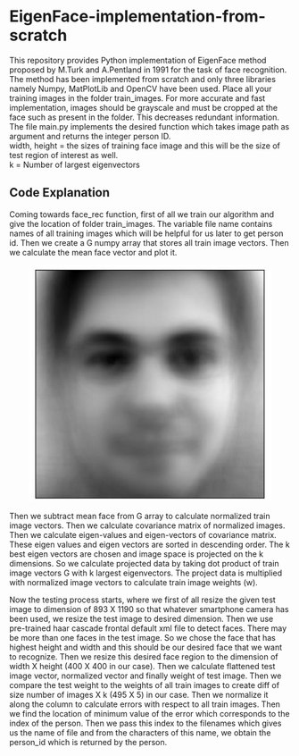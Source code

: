 # EigenFace-implementation-from-scratch
This repository provides Python implementation of EigenFace method proposed by M.Turk and A.Pentland in 1991 for the task of face recognition. The method has been implemented from scratch and only three libraries namely Numpy, MatPlotLib and OpenCV have been used. Place all your training images in the folder train_images. For more accurate and fast implementation, images should be grayscale and must be cropped at the face such as present in the folder. This decreases redundant information. The file main.py implements the desired function which takes image path as argument and returns the integer person ID. <br/>
width, height = the sizes of training face image and this will be the size of test region of interest as well.<br/>
k = Number of largest eigenvectors

## Code Explanation
Coming towards face_rec function, first of all we train our algorithm and give the location of folder train_images. The variable file name contains names of all training images which will be helpful for us later to get person id. Then we create a G numpy array that stores all train image vectors. Then we calculate the mean face vector and plot it.
<p align="center">
  <img width="436" height="424" src="https://github.com/hafizas101/EigenFace-implementation-from-scratch/blob/master/mean_face.png">
</p>
Then we subtract mean face from G array to calculate normalized train image vectors. Then we calculate covariance matrix of normalized images. Then we calculate eigen-values and eigen-vectors of covariance matrix. These eigen values and eigen vectors are sorted in descending order. The k best eigen vectors are chosen and image space is projected on the k dimensions. So we calculate projected data by taking dot product of train image vectors G with k largest eigenvectors. The project data is multiplied with normalized image vectors to calculate train image weights (w). <br/>

Now the testing process starts, where we first of all resize the given test image to dimension of 893 X 1190 so that whatever smartphone camera has been used, we resize the test image to desired dimension. Then we use pre-trained haar cascade frontal default xml file to detect faces. There may be more than one faces in the test image. So we chose the face that has highest height and width and this should be our desired face that we want to recognize. Then we resize this desired face region to the dimension of width X height (400 X 400 in our case). Then we calculate flattened test image vector, normalized vector and finally weight of test image. Then we compare the test weight to the weights of all train images to create diff of size number of images X k (495 X 5) in our case. Then we normalize it along the column to calculate errors with respect to all train images. Then we find the location of minimum value of the error which corresponds to the index of the person. Then we pass this index to the filenames which gives us the name of file and from the characters of this name, we obtain the person_id which is returned by the person.
